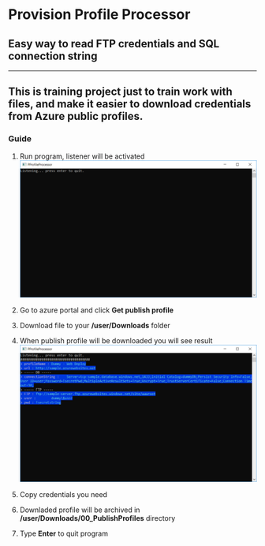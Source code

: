 # Provision Profile Processor
## Easy way to read FTP credentials and SQL connection string
---
This is training project just to train work with files, and make it easier to download credentials from Azure public profiles.
---
### Guide

1. Run program, listener will be activated
   ![](docs/images/listening.png)

2. Go to azure portal and click **Get publish profile**
3. Download file to your **/user/Downloads** folder
4. When publish profile will be downloaded you will see result
   ![](docs/images/reading.png)

5. Copy credentials you need
6. Downladed profile will be archived in **/user/Downloads/00_PublishProfiles** directory
7. Type **Enter** to quit program
